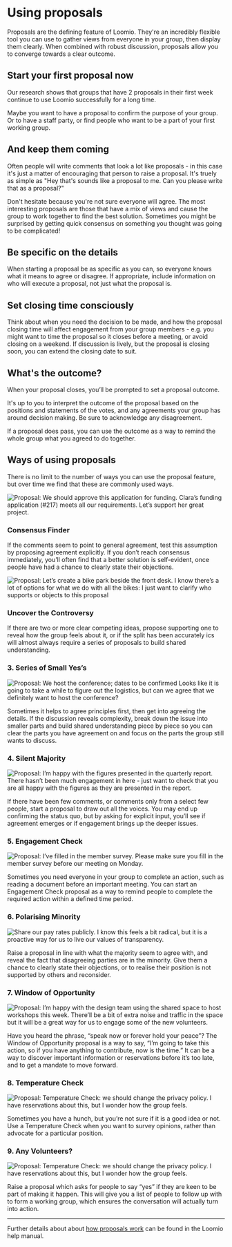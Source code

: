 # Using proposals
Proposals are the defining feature of Loomio. They're an incredibly flexible tool you can use to gather views from everyone in your group, then display them clearly. When combined with robust discussion, proposals allow you to converge towards a clear outcome.

## Start your first proposal now
Our research shows that groups that have 2 proposals in their first week continue to use Loomio successfully for a long time.

Maybe you want to have a proposal to confirm the purpose of your group. Or to have a staff party, or find people who want to be a part of your first working group.

## And keep them coming
Often people will write comments that look a lot like proposals - in this case it's just a matter of encouraging that person to raise a proposal. It's truely as simple as "Hey that's sounds like a proposal to me. Can you please write that as a proposal?"

Don't hesitate because you're not sure everyone will agree. The most interesting proposals are those that have a mix of views and cause the group to work together to find the best solution.
Sometimes you might be surprised by getting quick consensus on something you thought was going to be complicated!

## Be specific on the details

When starting a proposal be as specific as you can, so everyone knows what it means to agree or disagree. If appropriate, include information on who will execute a proposal, not just what the proposal is.

## Set closing time consciously
Think about when you need the decision to be made, and how the proposal closing time will affect engagement from your group members - e.g. you might want to time the proposal so it closes before a meeting, or avoid closing on a weekend. If discussion is lively, but the proposal is closing soon, you can extend the closing date to suit.

## What's the outcome?
When your proposal closes, you’ll be prompted to set a proposal outcome.

It's up to you to interpret the outcome of the proposal based on the positions and statements of the votes, and any agreements your group has around decision making. Be sure to acknowledge any disagreement.

If a proposal does pass, you can use the outcome as a way to remind the whole group what you agreed to do together.

## Ways of using proposals
There is no limit to the number of ways you can use the proposal feature, but over time we find that these are commonly used ways.


<div class="media-list">
  <img class="img-right img-300px" src="proposal1.png" alt="Proposal: We should approve this application for funding. Clara’s funding application (#217) meets all our requirements. Let’s support her great project.">
  <h3>Consensus Finder</h3>
  <p>If the comments seem to point to general agreement, test this assumption by proposing agreement explicitly. If you don’t reach consensus immediately, you’ll often find that a better solution is self-evident, once people have had a chance to clearly state their objections.</p>
</div>

<div class="media-list">
<img class="proposal-example clearfix" src="proposal2.png" alt="Proposal: Let’s create a bike park beside the front desk. I know there’s a lot of options for what we do with all the bikes: I just want to clarify who supports or objects to this proposal ">
<h3>Uncover the Controversy</h3>
If there are two or more clear competing ideas, propose supporting one to reveal how the group feels about it, or if the split has been accurately ics will almost always require a series of proposals to build shared understanding.
</div>

### 3. Series of Small Yes’s
<img class="proposal-example clearfix" src="proposal3.png" alt="Proposal: We host the conference; dates to be confirmed Looks like it is going to take a while to figure out the logistics, but can we agree that we definitely want to host the conference?">

Sometimes it helps to agree principles first, then get into agreeing the details. If the discussion reveals complexity, break down the issue into smaller parts and build shared understanding piece by piece so you can clear the parts you have agreement on and focus on the parts the group still wants to discuss.

### 4. Silent Majority
<img class="proposal-example clearfix" src="proposal4.png" alt="Proposal: I’m happy with the figures presented in the quarterly report. There hasn’t been much engagement in here - just want to check that you are all happy with the figures as they are presented in the report.">

If there have been few comments, or comments only from a select few people, start a proposal to draw out all the voices. You may end up confirming the status quo, but by asking for explicit input, you’ll see if agreement emerges or if engagement brings up the deeper issues.

### 5. Engagement Check
<img class="proposal-example clearfix" src="proposal5.png" alt="Proposal: I’ve filled in the member survey. Please make sure you fill in the member survey before our meeting on Monday.">

Sometimes you need everyone in your group to complete an action, such as reading a document before an important meeting. You can start an Engagement Check proposal as a way to remind people to complete the required action within a defined time period.

### 6. Polarising Minority
<img class="proposal-example clearfix" src="proposal6.png" alt="Share our pay rates publicly. I know this feels a bit radical, but it is a proactive way for us to live our values of transparency.">

Raise a proposal in line with what the majority seem to agree with, and reveal the fact that disagreeing parties are in the minority. Give them a chance to clearly state their objections, or to realise their position is not supported by others and reconsider.

### 7. Window of Opportunity
<img class="proposal-example clearfix" src="proposal7.png" alt="Proposal: I’m happy with the design team using the shared space to host workshops this week. There’ll be a bit of extra noise and traffic in the space but it will be a great way for us to engage some of the new volunteers.">

Have you heard the phrase, “speak now or forever hold your peace”? The Window of Opportunity proposal is a way to say, “I’m going to take this action, so if you have anything to contribute, now is the time.” It can be a way to discover important information or reservations before it’s too late, and to get a mandate to move forward.

### 8. Temperature Check
<img class="proposal-example clearfix" src="proposal8.png" alt="Proposal: Temperature Check: we should change the privacy policy. I have reservations about this, but I wonder how the group feels.">

Sometimes you have a hunch, but you’re not sure if it is a good idea or not. Use a Temperature Check when you want to survey opinions, rather than advocate for a particular position.

### 9. Any Volunteers?
<img class="proposal-example clearfix" src="proposal9.png" alt="Proposal: Temperature Check: we should change the privacy policy. I have reservations about this, but I wonder how the group feels.">

Raise a proposal which asks for people to say “yes” if they are keen to be part of making it happen. This will give you a list of people to follow up with to form a working group, which ensures the conversation will actually turn into action.

---

Further details about about [how proposals work](https://help.loomio.org/en/proposals.html) can be found in the Loomio help manual.
